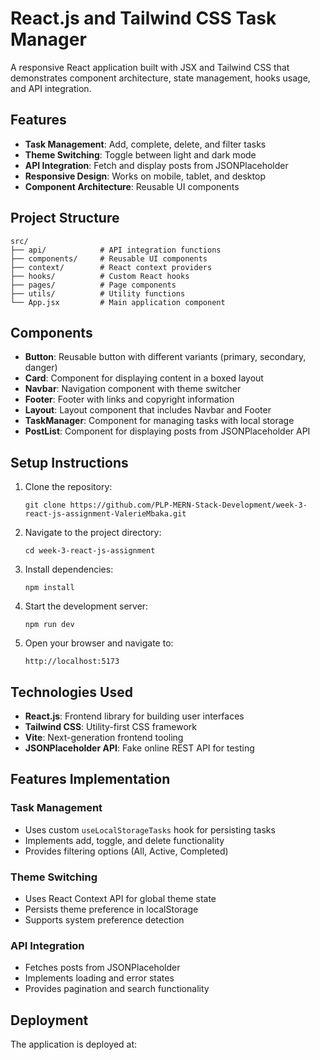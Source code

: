 # React.js and Tailwind CSS Task Manager

A responsive React application built with JSX and Tailwind CSS that demonstrates component architecture,
state management, hooks usage, and API integration.

## Features

- **Task Management**: Add, complete, delete, and filter tasks
- **Theme Switching**: Toggle between light and dark mode
- **API Integration**: Fetch and display posts from JSONPlaceholder
- **Responsive Design**: Works on mobile, tablet, and desktop
- **Component Architecture**: Reusable UI components


## Project Structure

```
src/
├── api/            # API integration functions
├── components/     # Reusable UI components
├── context/        # React context providers
├── hooks/          # Custom React hooks
├── pages/          # Page components
├── utils/          # Utility functions
└── App.jsx         # Main application component
```

## Components

- **Button**: Reusable button with different variants (primary, secondary, danger)
- **Card**: Component for displaying content in a boxed layout
- **Navbar**: Navigation component with theme switcher
- **Footer**: Footer with links and copyright information
- **Layout**: Layout component that includes Navbar and Footer
- **TaskManager**: Component for managing tasks with local storage
- **PostList**: Component for displaying posts from JSONPlaceholder API

## Setup Instructions

1. Clone the repository:
   ```
   git clone https://github.com/PLP-MERN-Stack-Development/week-3-react-js-assignment-ValerieMbaka.git
   ```

2. Navigate to the project directory:
   ```
   cd week-3-react-js-assignment
   ```

3. Install dependencies:
   ```
   npm install
   ```

4. Start the development server:
   ```
   npm run dev
   ```

5. Open your browser and navigate to:
   ```
   http://localhost:5173
   ```

## Technologies Used

- **React.js**: Frontend library for building user interfaces
- **Tailwind CSS**: Utility-first CSS framework
- **Vite**: Next-generation frontend tooling
- **JSONPlaceholder API**: Fake online REST API for testing

## Features Implementation

### Task Management
- Uses custom `useLocalStorageTasks` hook for persisting tasks
- Implements add, toggle, and delete functionality
- Provides filtering options (All, Active, Completed)

### Theme Switching
- Uses React Context API for global theme state
- Persists theme preference in localStorage
- Supports system preference detection

### API Integration
- Fetches posts from JSONPlaceholder
- Implements loading and error states
- Provides pagination and search functionality

## Deployment

The application is deployed at: 
